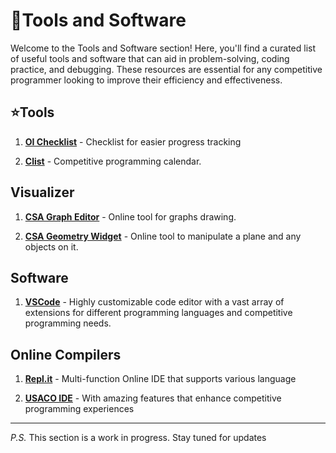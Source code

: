 # :hammer:Tools and Software

Welcome to the Tools and Software section! Here, you'll find a curated list of useful tools and software that can aid in problem-solving, coding practice, and debugging. These resources are essential for any competitive programmer looking to improve their efficiency and effectiveness.

## :star:Tools

1. **[OI Checklist](https://oichecklist.pythonanywhere.com/)** - Checklist for easier progress tracking

2. **[Clist](https://clist.by/)** - Competitive programming calendar.

## Visualizer

1. **[CSA Graph Editor](https://csacademy.com/app/graph_editor/)** - Online tool for graphs drawing.

2. **[CSA Geometry Widget](https://csacademy.com/app/geometry_widget/)** - Online tool to manipulate a plane and any objects on it.

## Software

1. **[VSCode](https://code.visualstudio.com/)** - Highly customizable code editor with a vast array of extensions for different programming languages and competitive programming needs.

## Online Compilers

1. **[Repl.it](https://repl.it/)** - Multi-function Online IDE that supports various language

2. **[USACO IDE](https://ide.usaco.guide/)** - With amazing features that enhance competitive programming experiences

---

_P.S._ This section is a work in progress. Stay tuned for updates

